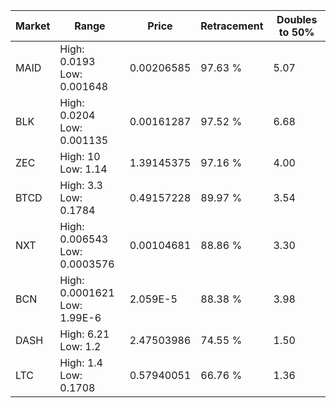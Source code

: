 | Market | Range | Price| Retracement | Doubles to 50% |
| --- | --- | --- | --- | --- |
| MAID | High: 0.0193<br />Low: 0.001648 | 0.00206585 | 97.63 % | 5.07 |
| BLK | High: 0.0204<br />Low: 0.001135 | 0.00161287 | 97.52 % | 6.68 |
| ZEC | High: 10<br />Low: 1.14 | 1.39145375 | 97.16 % | 4.00 |
| BTCD | High: 3.3<br />Low: 0.1784 | 0.49157228 | 89.97 % | 3.54 |
| NXT | High: 0.006543<br />Low: 0.0003576 | 0.00104681 | 88.86 % | 3.30 |
| BCN | High: 0.0001621<br />Low: 1.99E-6 | 2.059E-5 | 88.38 % | 3.98 |
| DASH | High: 6.21<br />Low: 1.2 | 2.47503986 | 74.55 % | 1.50 |
| LTC | High: 1.4<br />Low: 0.1708 | 0.57940051 | 66.76 % | 1.36 |
